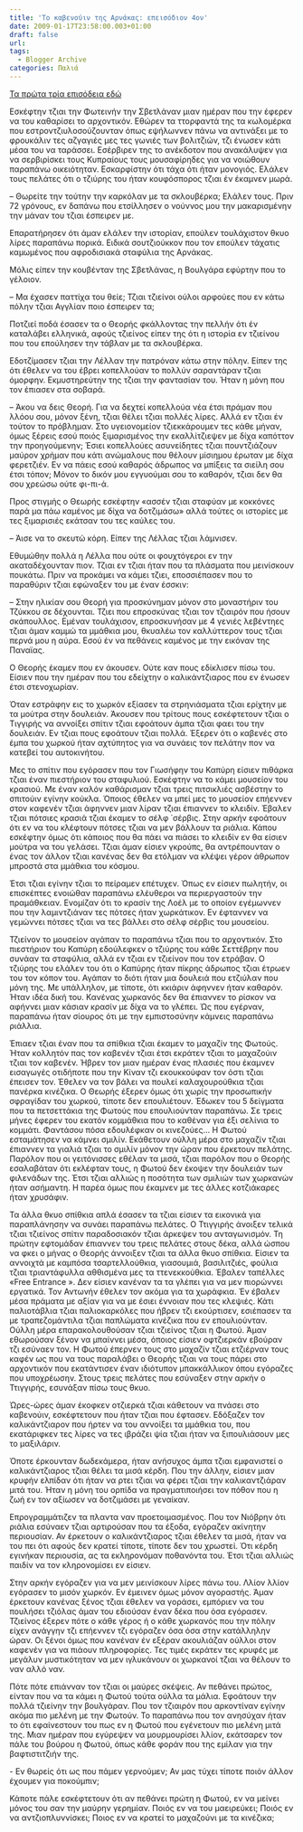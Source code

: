 ```yaml
---
title: 'Το καβενούιν της Αρνάκας: επεισόδιον 4ον'
date: 2009-01-17T23:58:00.003+01:00
draft: false
url: 
tags:
  - Blogger Archive
categories: Παλιά
---
```


[Τα πρώτα τρία επισόδεια εδώ](http://acerasanthropophorum.blogspot.com/2009/01/15.html)  
  
Εσκέφτην τζιαι την Φωτεινήν την Σβετλάναν μιαν ημέραν που την έφερεν να του καθαρίσει το αρχοντικόν. Εθώρεν τα ττορφαντά της τα κωλομέρκα που εστροντζιυλοσούζουνταν όπως εψήλωννεν πάνω να αντινάξει με το φρουκάλιν τες αζγαγιές μες τες γωνιές των βολιτζιών, τζι ένωσεν κάτι μέσα του να ταράσσει. Εσέρβιρεν της το ανέκδοτον που ανακάλυψεν για να σερβιρίσκει τους Κυπραίους τους μουσαφίρηδες για να νοιώθουν παραπάνω οικειότηταν. Εσκαρφίστην ότι τάχα ότι ήταν μονογιός. Ελάλεν τους πελάτες ότι ο τζιύρης του ήταν κουφόσπορος τζιαι έν έκαμνεν μωρά.  
  
– Θωρείτε την τούτην την καρκόλαν με τα σκλουβέρκα; Ελάλεν τους. Πριν 72 γρόνους, εν δαπάνω που ετσίλλησεν ο νούννος μου την μακαρισμένην την μάναν του τζιαι έσπειρεν με.  
  
Επαρατήρησεν ότι άμαν ελάλεν την ιστορίαν, επούλεν τουλάχιστον θκυο λίρες παραπάνω πορικά. Ειδικά σουτζιούκκον που τον επούλεν τάχατις καμωμένος που αφροδισιακά σταφύλια της Αρνάκας.  
  
Μόλις είπεν την κουβένταν της Σβετλάνας, η Βουλγάρα εφύρτην που το γέλοιον.  
  
– Μα έχασεν παττίχα του θείε; Τζιαι τζιείνοι ούλοι αρφούες που εν κάτω πόλην τζιαι Αγγλίαν ποιο έσπειρεν τα;  
  
Ποτζιεί ποδά έσασεν τα ο Θεορής φκάλλοντας την πελλήν ότι έν καταλάβει ελληνικά, αφούς τζιείνος είπεν της ότι η ιστορία εν τζιείνου που του επούλησεν την τάβλαν με τα σκλουβέρκα.  
  
Εδοτζίμασεν τζιαι την Λέλλαν την πατρόναν κάτω στην πόλην. Είπεν της ότι έθελεν να του έβρει κοπελλούαν το πολλύν σαραντάραν τζιαι όμορφην. Εκμυστηρεύτην της τζιαι την φαντασίαν του. Ήταν η μόνη που τον έπιασεν στα σοβαρά.  
  
– Άκου να δεις Θεορή. Για να δεχτεί κοπελλούα νέα έτσι πράμαν που λλόου σου, μόνον ξένη, τζιαι θέλει τζιαι πολλές λίρες. Αλλά εν τζιαι έν τούτον το πρόβλημαν. Στο υγειονομείον τζιεκκάρουμεν τες κάθε μήναν, όμως ξέρεις εσού ποιός ξιμαρισμένος την εκαλλίτζιεψεν με δίχα καπόττον την προηγούμενην; Έσιει κοπελλούες ασυνείδητες τζιαι πουντζιάζουν μαύρον χρήμαν που κάτι ανώμαλους που θέλουν μίσιημου έρωταν με δίχα φερετζιέν. Εν να πάεις εσού καθαρός άδρωπος να μπίξεις τα σιείλη σου έτσι τόπον; Μόνον το δικόν μου εγγυούμαι σου το καθαρόν, τζιαι δεν θα σου χρεώσω ούτε φι-πι-ά.  
  
Προς στιγμής ο Θεωρής εσκέφτην «ασσέν τζιαι σταφύαν με κοκκόνες παρά μα πάω καμένος με δίχα να δοτζιμάσω» αλλά τούτες οι ιστορίες με τες ξιμαρισιές εκάτσαν του τες καύλες του.  
  
– Άισε να το σκευτώ κόρη. Είπεν της Λέλλας τζιαι λάμνισεν.  
  
Εθυμώθην πολλά η Λέλλα που ούτε οι φουχτόγεροι εν την ακαταδέχουνταν πιον. Τζιαι εν τζιαι ήταν που τα πλάσματα που μεινίσκουν πουκάτω. Πριν να προκάμει να κάμει τζιει, εποσσιέπασεν που το παραθύριν τζιαι εφώναξεν του με έναν έσσκιν:  
  
– Στην ηλικίαν σου Θεορή για προσκύνημαν μόνον στο μοναστήριν του Τζύκκου σε δέχουνται. Τζιει που επροσκύνας τζιαι τον τζιαιρόν που ήσουν σκάπουλλος. Εμέναν τουλάχισον, επροσκυνήσαν με 4 γενιές λεβέντηες τζιαι άμαν καμμώ τα μμάθκια μου, θκυαλέω τον καλλύττερον τους τζιαι περνά μου η αύρα. Εσού έν να πεθάνεις καμένος με την εικόναν της Παναϊας.  
  
Ο Θεορής έκαμεν που εν άκουσεν. Ούτε καν πους εδίκλισεν πίσω του. Είσιεν που την ημέραν που του εδείχτην ο καλικάντζιαρος που εν ένωσεν έτσι στενοχωρίαν.  
  
Όταν εστράφην εις το χωρκόν εξίασεν τα στρηνιάσματα τζιαι ερίχτην με τα μούτρα στην δουλειάν. Άκουσεν που τρίτους πους εσκέφτετουν τζιαι ο Τιγγιρής να αννοίξει σπίτιν τζιαι εφοάτουν άμπα τζιαι φαει του την δουλειάν. Εν τζιαι πους εφοάτουν τζιαι πολλά. Έξερεν ότι ο καβενές στο έμπα του χωρκού ήταν αχτύπητος για να συνάεις τον πελάτην πον να κατεβεί του αυτοκινήτου.  
  
Μες το σπίτιν που εγόρασεν που τον Γιωσήφην του Καπύρη είσιεν πιθάρκα τζιαι έναν πιεστήριον του σταφυλιού. Εσκέφτην να το κάμει μουσείον του κρασιού. Με έναν καλόν καθάρισμαν τζιαι τρεις πιτσικλιές ασβέστην το σπιτούιν εγίνην κούκλα. Όποιος έθελεν να μπεί μες το μουσείον επήεννεν στον καφενέν τζιαι άφηννεν μιαν λίραν τζιαι έπιαννεν το κλειδίν. Έβαλεν τζιαι πότσιες κρασιά τζιαι έκαμεν το σέλφ ΄σέρβις. Στην αρκήν εφοάτουν ότι εν να του κλέφτουν πότσες τζιαι να μεν βάλλουν τα ριάλια. Κάπου εσκέφτην όμως ότι κάποιος που θα πάει να πιάσει το κλειδίν εν θα είσιεν μούτρα να του γελάσει. Τζιαι άμαν είσιεν γκρούπς, θα αντρέπουνταν ο ένας τον άλλον τζιαι κανένας δεν θα ετόλμαν να κλέψει γέρον άθρωπον μπροστά στα μμάθκια του κόσμου.  
  
Έτσι τζιαι εγίνην τζιαι το πείραμεν επέτυχεν. Όπως εν είσιεν πωλητήν, οι επισκέπτες ενοιώθαν παραπάνω ελέυθεροι να περιεργαστούν την πραμάθκειαν. Ενομίζαν ότι το κρασίν της Λοέλ με το οποίον εγέμωννεν που την λαμιντζιάναν τες πότσες ήταν χωρκάτικον. Εν έφταννεν να γεμώννει πότσες τζιαι να τες βάλλει στο σέλφ σέρβις του μουσείου.  
  
Τζιείνον το μουσείον αγάπαν το παραπάνω τζιαι που το αρχοντικόν. Στο πιεστήριον του Καπύρη εδούλεφκεν ο τζιύρης του κάθε Σεττέβρην που συνάαν τα σταφύλια, αλλά εν τζιαι εν τζιείνον που τον ετράβαν. Ο τζιύρης του ελάλεν του ότι ο Καπύρης ήταν πίκρης άδρωπος τζιαι έτρωεν του τον κόπον του. Αγάπαν το διότι ήταν μια δουλειά που ετζιύλαν που μόνη της. Με υπάλληλον, με τίποτε, ότι κκιάριν άφηννεν ήταν καθαρόν. Ήταν ιδέα δική του. Κανένας χωρκανός δεν θα έπιαννεν το ρίσκον να αφήννει μιαν κάσιαν κρασίν με δίχα να το γλέπει. Ώς που εγέρναν, παραπάνω ήταν σίουρος ότι με την εμπιστοσύνην κάμνεις παραπάνω ριάλλια.  
  
Έπιαεν τζιαι έναν που τα σπίθκια τζιαι έκαμεν το μαχαζίν της Φωτούς. Ήταν κολλητόν πας τον καβενέν τζιαι έτσι εκράτεν τζιαι το μαχαζούιν τζιαι τον καβενέν. Ήβρεν τον μιαν ημέραν ένας πλασιές που έκαμνεν εισαγωγές οτιδήποτε που την Κίναν τζι εκουκκούφαν τον όστι τζιαι έπεισεν τον. Έθελεν να τον βάλει να πουλεί καλαχουρούθκια τζιαι πανέρκα κινέζικα. Ο Θεωρής έξερεν όμως ότι χωρίς την προσωπικήν σφραγίδαν του χωρκού, τίποτε δεν επουλιέτουν. Έδωκεν του 5 δείγματα που τα πετσεττάκια της Φωτούς που επουλιούνταν παραπάνω. Σε τρεις μήνες έφερεν του εκατόν κομμάθκια που το καθέναν για έξι σελίνια το κομμάτι. Φαντάσου πόσα εδουλέφκαν οι κινεζούες… Η Φωτού εσταμάτησεν να κάμνει σμιλίν. Εκάθετουν ούλλη μέρα στο μαχαζίν τζιαι έπιαννεν τα γιαλιά τζιαι το σμιλίν μόνον την ώραν που έρκετουν πελάτης. Παρόλον που οι γειτόνισσες εθέλαν τα μισά, τζιαι παρόλον που ο Θεορής εσαλαβάταν ότι εκλέφταν τους, η Φωτού δεν έκοψεν την δουλειάν των φιλενάδων της. Έτσι τζιαι αλλιώς η ποσότητα των σμιλιών των χωρκανών ήταν ασήμαντη. Η παρέα όμως που έκαμνεν με τες άλλες κοτζιάκαρες ήταν χρυσάφιν.  
  
Τα άλλα θκυο σπίθκια απλά έσασεν τα τζιαι είσιεν τα εικονικά για παραπλάνησην να συνάει παραπάνω πελάτες. Ο Ττιγγιρής άνοιξεν τελικά τζιαι τζιείνος σπίτιν παραδοσιακόν τζιαι άρκεψεν του ανταγωνισμόν. Τη πρώτην εφτομάδαν έπιαννεν του τρεις πελάτες στους δέκα, αλλά ώσπου να φκει ο μήνας ο Θεορής άννοιξεν τζιαι τα άλλα θκυο σπίθκια. Είσιεν τα αννοιχτά με καμπόσα τσαρτελλούθκια, γιασουμιά, βασιλιτζιές, φούλια τζιαι τριαντάφυλλα αθθισμένα μες τα ττενεκκούθκια. Έβαλεν ταπέλλες «Free Entrance ». Δεν είσιεν κανέναν τα τα γλέπει για να μεν πιορώννει εργατικά. Τον Αντωνήν έθελεν τον ακόμα για τα χωράφκια. Έν έβαλεν μέσα πράματα με αξίαν για να με έσιει έννοιαν που τες κλεψιές. Κάτι παλιοτάβλια τζιαι παλιοκαρκόλες που ήβρεν τζι εκούρτισεν, εσιέπασεν τα με τραπεζομάντιλα τζιαι παπλώματα κινέζικα που εν επουλιούνταν. Ούλλη μέρα επαρακολουθούσαν τζιαι τζιείνος τζιαι η Φωτού. Άμαν εθωρούσαν ξένον να μπαίννει μέσα, όποιος είσιεν οφτζιερκάν εβούραν τζι εσύναεν τον. Η Φωτού έπερνεν τους στο μαχαζίν τζιαι ετζιέρναν τους καφέν ως που να τους παραλάβει ο Θεορής τζιαι να τους πάρει στο αρχοντικόν που εκατάντισεν έναν ιδιότυπον μπακκάλλικον όπου εγόραζες που υποχρέωσην. Στους τρεις πελάτες που εσύναξεν στην αρκήν ο Ττιγγιρής, εσυνάξαν πίσω τους θκυο.  
  
Ώρες-ώρες άμαν έκοφκεν οτζιερκά τζιαι κάθετουν να πνάσει στο καβενούιν, εσκέφτετουν που ήταν τζιαι που έφτασεν. Εδόξαζεν τον καλικάντζιαρον που ήρτεν να του αννοίξει τα μμάθκια του, που εκατάριφκεν τες λίρες να τες ιβράζει ψία τζιαι ήταν να ξιπουλιάσουν μες το μαξιλάριν.  
  
Όποτε έρκουνταν δωδεκάμερα, ήταν ανήσυχος άμπα τζιαι εμφανιστεί ο καλικάντζιαρος τζιαι θέλει τα μισά κέρδη. Που την άλλην, είσιεν μιαν κρυφήν ελπίδαν ότι ήταν να ρτει τζιαι να φέρει τζιαι την καλικαντζιάραν μιτά του. Ήταν η μόνη του ορπίδα να πραγματιποιήσει τον πόθον που η ζωή εν τον αξίωσεν να δοτζιμάσει με γεναίκαν.  
  
Επρογραμμάτιζεν τα πλαντα ναν προετοιμασμένος. Που τον Νιόβρην ότι ριάλια εσύναεν τζιαι αρτιρούσαν που τα έξοδα, εγόραζεν ακίνητην περιουσίαν. Αν έρκετουν ο καλικάντζιαρος τζιαι έθελεν τα μισά, ήταν να του πει ότι αφούς δεν κρατεί τίποτε, τίποτε δεν του χρωστεί. Ότι κέρδη εγινήκαν περιουσία, ας τα εκληρονόμαν ποθανόντα του. Έτσι τζιαι αλλιώς παιδίν να τον κληρονομίσει εν είσιεν.  
  
Στην αρκήν εγόραζεν για να μεν μεινίσκουν λίρες πάνω του. Λλίον λλίον εγόρασεν το μισόν χωρκόν. Εν έμεινεν όμως μόνον αγοραστής. Άμαν έρκετουν κανένας ξένος τζιαι έθελεν να γοράσει, εμπόριεν να του πουλήσει τζιόλας άμαν του εδιούσαν έναν δέκα που όσα εγόρασεν. Τζιείνος έξερεν πότε ο κάθε γέρος ή ο κάθε χωρκανός που την πόλην είχεν ανάγγην τζι επήεννεν τζι εγόραζεν όσα όσα στην κατάλληλην ώραν. Οι ξένοι όμως που κανέναν έν εξέραν ακουλιάζαν ούλλοι στον καφενέν για να πιάουν πληροφορίες. Τες τιμές εκράτεν τες κρυφές με μεγάλυν μυστικότηταν να μεν ιγλυκάνουν οι χωρκανοί τζιαι να θέλουν το ναν αλλό ναν.  
  
Πότε πότε επιάνναν τον τζιαι οι μαύρες σκέψεις. Αν πεθάνει πρώτος, είνταν που να τα κάμει η Φωτού τούτα ούλλα τα μάλια. Εφοάτουν την πολλά τζιείνην την βουλγάραν. Που τον τζιαιρόν που αρκοντίναν εγίνην ακόμα πιο μελένη με την Φωτούν. Το παραπάνω που τον ανησύχαν ήταν το ότι εφαίνεστουν του πως εν η Φωτού που εγένετουν πιο μελένη μιτά της. Μιαν ημέραν που εγύρεψεν να μουρμουρίσει λλίον, εκάτσαρεν τον πάλε του βούρου η Φωτού, όπως κάθε φοράν που της εμίλαν για την βαφτιστιτζιήν της.  
  
\- Εν θωρείς ότι ως που πάμεν γερνούμεν; Αν μας τύχει τίποτε ποιόν άλλον έχουμεν για ποκούμπιν;  
  
Κάποτε πάλε εσκέφτετουν ότι αν πεθάνει πρώτη η Φωτού, εν να μείνει μόνος του σαν την μαύρην γερημίαν. Ποιός εν να του μαειρεύκει; Ποιός εν να αντζιοπλυννίσκει; Ποιος εν να κρατεί το μαχαζούνι με τα κινέζικα;
